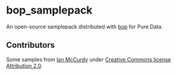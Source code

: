 # bop_samplepack

An open-source samplepack distributed with [bop](http://github.com/zealtv/bop) for Pure Data.

## Contributors

Some samples from [Ian McCurdy](http://www.iainmccurdy.org/soundlibrary.html) under [Creative Commons license Attribution 2.0](https://creativecommons.org/licenses/by/2.0/).